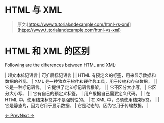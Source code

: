 # HTML 与 XML

> 原文:[https://www.tutorialandexample.com/html-vs-xml](https://www.tutorialandexample.com/html-vs-xml)

# HTML 和 XML 的区别

Following are the differences between HTML and XML:

| 超文本标记语言 | 可扩展标记语言 |
| HTML 有预定义的标签，用来显示数据和数据的外观。 | XML 是一种独立于软件和硬件的工具，用于传输和存储数据。 |
| 它是一种标记语言。 | 它提供了定义标记语言框架。 |
| 它不区分大小写。 | 它区分大小写。 |
| 它有自己的预定义标签。 | 用户根据自己需要定义代码。 |
| 在 HTML 中，使用结束标签并不是强制性的。 | 在 XML 中，必须使用结束标签。 |
| 它是静态的，因为它用于显示数据。 | 它是动态的，因为它用于传输数据。 |

[← Prev](https://www.tutorialandexample.com/features-of-xml)[Next →](https://www.tutorialandexample.com/syntax)